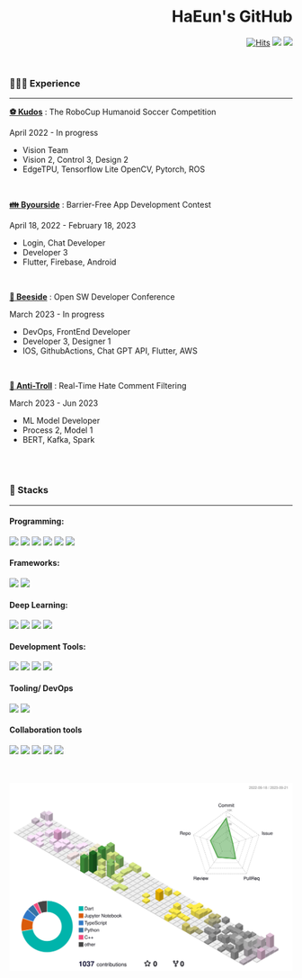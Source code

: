 <!-- <img align="right" src="https://github-readme-stats.vercel.app/api?username=YunHaaaa&theme=dracula&show_icons=true" />-->

<div align="right">


# HaEun's GitHub 

<a href="https://github.com/YunHaaaa">[![Hits](https://hits.seeyoufarm.com/api/count/incr/badge.svg?url=https%3A%2F%2Fgithub.com%2FYunHaaaa%2Fhit-counter&count_bg=%23000000&title_bg=%23000000&icon=github.svg&icon_color=%23E7E7E7&title=Github&edge_flat=false)](https://hits.seeyoufarm.com)</a>
[<img src="https://img.shields.io/badge/Hugging%20Face-Haaaaeun-FF9F00?style=flat-square&logo=hugging%20face&logoColor=white">](https://huggingface.co/Haaaaeun)
<a href="mailto:qlxqlrt2012@gmail.com">
  <img src="https://img.shields.io/badge/Gmail-EA4335?style=flat-square&logo=Gmail&logoColor=white&style=margin-right: 100px">
</a>

</div><br>



### 🧗🏻‍♀️ Experience
----

**[⚽ Kudos](https://www.notion.so/Kudos-d9c196bb1a2547bbbf317e530b945cee?pvs=21)** : The RoboCup Humanoid Soccer Competition

April 2022 - In progress

- Vision Team
- Vision 2, Control 3, Design 2
- EdgeTPU, Tensorflow Lite OpenCV, Pytorch, ROS

  
<br>



**[👪 **Byourside**](https://www.notion.so/Byourside-8f2f2be4dd804055a5bf0576ac05f96d?pvs=21)** : Barrier-Free App Development Contest

April 18, 2022 - February 18, 2023

- Login, Chat Developer
- Developer 3
- Flutter, Firebase, Android

<br>


**[🍯 Beeside](https://www.notion.so/Beeside-4beeda2d9b4a48a6b26649333e2322e6?pvs=21)** : Open SW Developer Conference

March 2023 - In progress

- DevOps, FrontEnd Developer
- Developer 3, Designer 1
- IOS, GithubActions, Chat GPT API, Flutter, AWS

<br>


**[🧟 Anti-Troll](https://www.notion.so/Anti-Troll-96c57b706ded4c3d8cf9a76ebe684aa0?pvs=21)** : Real-Time Hate Comment Filtering

March 2023 - Jun 2023

- ML Model Developer
- Process 2, Model 1
- BERT, Kafka, Spark

<br>


<div align="left"><br>

### 📌 Stacks

----

  <!-- Programming -->
  #### Programming:
  <img src="https://img.shields.io/badge/C-00599C?style=flat-square&logo=c%2B%2B&logoColor=white&style=margin-right: 100px">
  <img src="https://img.shields.io/badge/C%2B%2B-00599C?style=flat-square&logo=c%2B%2B&logoColor=white&style=margin-right: 100px">
  <img src="https://img.shields.io/badge/Dart-0175C2?style=flat-square&logo=dart&logoColor=white&style=margin-right: 100px">
  <img src="https://img.shields.io/badge/Python-3776AB?style=flat-square&logo=python&logoColor=white&style=margin-right: 100px">
  <img src="https://img.shields.io/badge/TypeScript-3178C6?style=flat-square&logo=typescript&logoColor=white&style=margin-right: 100px">
  <img src="https://img.shields.io/badge/FastAPI-009688?style=flat-square&logo=fastapi&logoColor=white&style=margin-right: 100px">



  <!-- Frameworks -->
  #### Frameworks:
  <img src="https://img.shields.io/badge/React-61DAFB?style=flat-square&logo=react&logoColor=white&style=margin-right: 100px">
  <img src="https://img.shields.io/badge/Flutter-02569B?style=flat-square&logo=flutter&logoColor=white&style=margin-right: 100px">

  <!-- Deep Learning -->
  #### Deep Learning:
  <img src="https://img.shields.io/badge/OpenCV-5C3EE8?style=flat-square&logo=opencv&logoColor=white&style=margin-right: 100px">
  <img src="https://img.shields.io/badge/TensorFlow-FF6F00?style=flat-square&logo=tensorflow&logoColor=white&style=margin-right: 100px">
  <img src="https://img.shields.io/badge/PyTorch-EE4C2C?style=flat-square&logo=pytorch&logoColor=white&style=margin-right: 100px">
  <img src="https://img.shields.io/badge/Hugging%20Face-FF9F00?style=flat-square&logo=hugging%20face&logoColor=white&style=margin-right: 100px">
  

  <!-- Development Tools -->
  #### Development Tools:
  <img src="https://img.shields.io/badge/MS%20Visual%20Studio-5C2D91?style=flat-square&logo=visual%20studio&logoColor=white&style=margin-right: 100px">
  <img src="https://img.shields.io/badge/PyCharm-000000?style=flat-square&logo=pycharm&logoColor=white&style=margin-right: 100px">
  <img src="https://img.shields.io/badge/VSCode-007ACC?style=flat-square&logo=visual%20studio%20code&logoColor=white&style=margin-right: 100px">
  <img src="https://img.shields.io/badge/Android%20Studio-3DDC84?style=flat-square&logo=android%20studio&logoColor=white&style=margin-right: 100px">
  

  <!-- Tooling/ DevOps -->
  #### Tooling/ DevOps
  <img src="https://img.shields.io/badge/Github%20Actions-2088FF?style=flat-square&logo=github%20actions&logoColor=white&style=margin-right: 100px">
  <img src="https://img.shields.io/badge/Firebase-FFCA28?style=flat-square&logo=firebase&logoColor=black&style=margin-right: 100px">


  <!-- Collaboration tools -->
  #### Collaboration tools
  <img src="https://img.shields.io/badge/Slack-4A154B?style=flat-square&logo=slack&logoColor=white&style=margin-right: 100px">
  <img src="https://img.shields.io/badge/Notion-000000?style=flat-square&logo=notion&logoColor=white&style=margin-right: 100px">
  <img src="https://img.shields.io/badge/Git%20%26%20GitHub-181717?style=flat-square&logo=git&logoColor=white&style=margin-right: 100px">
  <img src="https://img.shields.io/badge/Jira%20%26%20Confluence-0052CC?style=flat-square&logo=jira&logoColor=white&style=margin-right: 100px">
  <img src="https://img.shields.io/badge/Figma-F24E1E?style=flat-square&logo=figma&logoColor=white&style=margin-right: 100px">

</div>
</div><br><br>



![](./profile-3d-contrib/profile-south-season-animate.svg)
